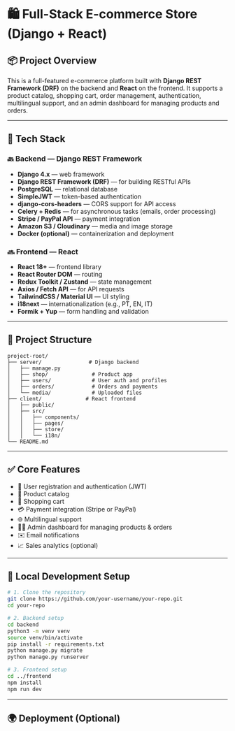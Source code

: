 # 🛍️ Full-Stack E-commerce Store (Django + React)

## 📦 Project Overview

This is a full-featured e-commerce platform built with **Django REST Framework (DRF)** on the backend and **React** on the frontend. It supports a product catalog, shopping cart, order management, authentication, multilingual support, and an admin dashboard for managing products and orders.

---

## 🧰 Tech Stack

### 🔙 Backend — Django REST Framework
- **Django 4.x** — web framework
- **Django REST Framework (DRF)** — for building RESTful APIs
- **PostgreSQL** — relational database
- **SimpleJWT** — token-based authentication
- **django-cors-headers** — CORS support for API access
- **Celery + Redis** — for asynchronous tasks (emails, order processing)
- **Stripe / PayPal API** — payment integration
- **Amazon S3 / Cloudinary** — media and image storage
- **Docker (optional)** — containerization and deployment

### 🔜 Frontend — React
- **React 18+** — frontend library
- **React Router DOM** — routing
- **Redux Toolkit / Zustand** — state management
- **Axios / Fetch API** — for API requests
- **TailwindCSS / Material UI** — UI styling
- **i18next** — internationalization (e.g., PT, EN, IT)
- **Formik + Yup** — form handling and validation

---

## 📁 Project Structure

```
project-root/
├── server/               # Django backend
│   ├── manage.py
│   ├── shop/              # Product app
│   ├── users/             # User auth and profiles
│   ├── orders/            # Orders and payments
│   └── media/             # Uploaded files
├── client/              # React frontend
│   ├── public/
│   ├── src/
│   │   ├── components/
│   │   ├── pages/
│   │   ├── store/
│   │   └── i18n/
└── README.md
```

---

## ✅ Core Features

- 🔐 User registration and authentication (JWT)
- 🛒 Product catalog
- 🧺 Shopping cart
- 💳 Payment integration (Stripe or PayPal)
- 🌐 Multilingual support
- 👩‍💼 Admin dashboard for managing products & orders
- ✉️ Email notifications
- 📈 Sales analytics (optional)

---

## 🚀 Local Development Setup

```bash
# 1. Clone the repository
git clone https://github.com/your-username/your-repo.git
cd your-repo

# 2. Backend setup
cd backend
python3 -m venv venv
source venv/bin/activate
pip install -r requirements.txt
python manage.py migrate
python manage.py runserver

# 3. Frontend setup
cd ../frontend
npm install
npm run dev
```

---

## 🌍 Deployment (Optional)
